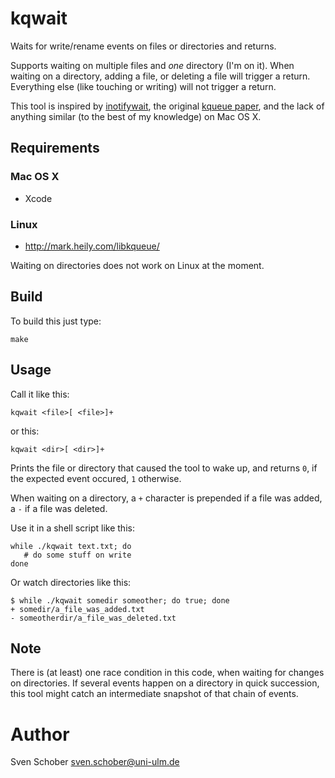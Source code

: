 # kqwait

Waits for write/rename events on files or directories and returns.

Supports waiting on multiple files and _one_ directory (I'm on it).
When waiting on a directory, adding a file, or deleting a file will
trigger a return. Everything else (like touching or writing) will not
trigger a return.

This tool is inspired by [inotifywait][1], the original [kqueue
paper][2], and the lack of anything similar (to the best of my
knowledge) on Mac OS X.

## Requirements

### Mac OS X

 - Xcode

### Linux

 - http://mark.heily.com/libkqueue/

Waiting on directories does not work on Linux at the moment.

## Build

To build this just type:

    make

## Usage

Call it like this:

    kqwait <file>[ <file>]+

or this:

    kqwait <dir>[ <dir>]+

Prints the file or directory that caused the tool to wake up, and
returns `0`, if the expected event occured, `1` otherwise.

When waiting on a directory, a `+` character is prepended if a file was
added, a `-` if a file was deleted.

Use it in a shell script like this:

    while ./kqwait text.txt; do
       # do some stuff on write
    done

Or watch directories like this:

    $ while ./kqwait somedir someother; do true; done
    + somedir/a_file_was_added.txt
    - someotherdir/a_file_was_deleted.txt

## Note

There is (at least) one race condition in this code, when waiting
for changes on directories. If several events happen on a directory
in quick succession, this tool might catch an intermediate snapshot
of that chain of events.

# Author

Sven Schober <sven.schober@uni-ulm.de>

[1]: https://github.com/rvoicilas/inotify-tools/wiki/
[2]: http://people.freebsd.org/~jlemon/papers/kqueue.pdf
